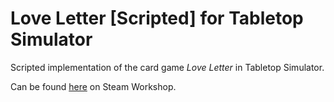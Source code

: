 # Love Letter [Scripted] for Tabletop Simulator
Scripted implementation of the card game *Love Letter* in Tabletop Simulator.

Can be found [here](https://steamcommunity.com/sharedfiles/filedetails/?id=1845740068) on Steam Workshop.

